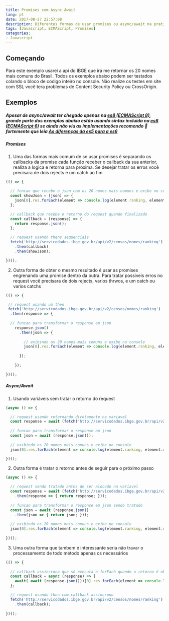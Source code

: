 ```yaml
---
title: Promises com Async Await
lang: pt
date: 2017-08-27 22:57:08
description: Diferentes formas de usar promises ou async/await na pratica.
tags: [Javascript, ECMAScript, Promises]
categories: 
- Javascript
---
```

## Começando
Para este exemplo usarei a api do IBGE que irá me retornar os 20 nomes mais comuns do Brasil.
Todos os exemplos abaixo podem ser testados colando o bloco de codigo inteiro no console. 
Não realize os testes em site com SSL você tera problemas de Content Security Policy ou CrossOrigin.

Exemplos
-
##### Apesar de async/await ter chegado apenas na [es8 (ECMAScript 8)](https://www.ecma-international.org/ecma-262/), grande parte dos exemplos abaixo estão usando sintax incluida na [es6 (ECMAScript 6)](http://www.ecma-international.org/ecma-262/6.0/) se ainda não viu as implementações recomendo :muscle: fortemente que leia [As diferenças da es5 para a es6](/mudancas-da-es5-para-a-es6)
#####

##### Promises

1. Uma das formas mais comum de se usar promises é separando os callbacks da promise cada função receber o callback da sua anterior, realiza a logica e retorna para proxima. Se desejar tratar os erros você precisara de dois rejects e um catch ao fim
```javascript
(() => {

  // funcao que recebe o json com os 20 nomes mais comuns e exibe no console
  const showJson = (json) => {
    json[0].res.forEach(element => console.log(element.ranking, element.nome));
  };

  // callback que recebe o retorno do request quando finalizado
  const callback = (response) => {
    return response.json();
  };

  // request usando thens sequenciais
  fetch('http://servicodados.ibge.gov.br/api/v2/censos/nomes/ranking')
    .then(callback)
    .then(showJson);

})();
```
2. Outra forma de obter o mesmo resultado é usar as promises engrenando uma promise dentro da outra. Para tratar possiveis erros no request você precisara de dois rejects, varios thrwos, e um catch ou varios catchs 

```javascript
(() => {

 // request usando um then
 fetch('http://servicodados.ibge.gov.br/api/v2/censos/nomes/ranking')
  .then(response => { 
  
  // funcao para transformar o response em json
    response.json()
      .then(json => { 
      
        // exibindo os 20 nomes mais comuns e exibe no console
        json[0].res.forEach(element => console.log(element.ranking, element.nome));
        
      });
      
    });

})();
```

##### Async/Await

1. Usando variáveis sem tratar o retorno do request

```javascript
(async () => {

  // request usando retornando diretamente na variavel
  const response = await (fetch('http://servicodados.ibge.gov.br/api/v2/censos/nomes/ranking'));	
  
  // funcao para transformar o response em json
  const json = await (response.json());
  
  // exibindo os 20 nomes mais comuns e exibe no console
  json[0].res.forEach(element => console.log(element.ranking, element.nome));

})();
```
2. Outra forma é tratar o retorno antes de seguir para o próximo passo

```javascript
(async () => {

  // request sendo tratado antes de ser alocado na variavel 
  const response = await (fetch('http://servicodados.ibge.gov.br/api/v2/censos/nomes/ranking')
    .then(response => { return response; }));
	
  // funcao para transformar o response em json sendo tratado
  const json = await (response.json()
    .then(json => { return json; }));
	
  // exibindo os 20 nomes mais comuns e exibe no console
  json[0].res.forEach(element => console.log(element.ranking, element.nome));
  
})();
```
3. Uma outra forma que tambem é interessante seria não travar o processamento de todo método apenas os necessários

```javascript
(() => {
  
  // callback assincrona que só executa o forEach quando o retorno é obitido
  const callback = async (response) => {
    await( await (response.json()))[0].res.forEach(element => console.log(element.ranking, element.nome));
  };

  // request usando then com callback assincrono
  fetch('http://servicodados.ibge.gov.br/api/v2/censos/nomes/ranking')
    .then(callback);
  
})();
```
